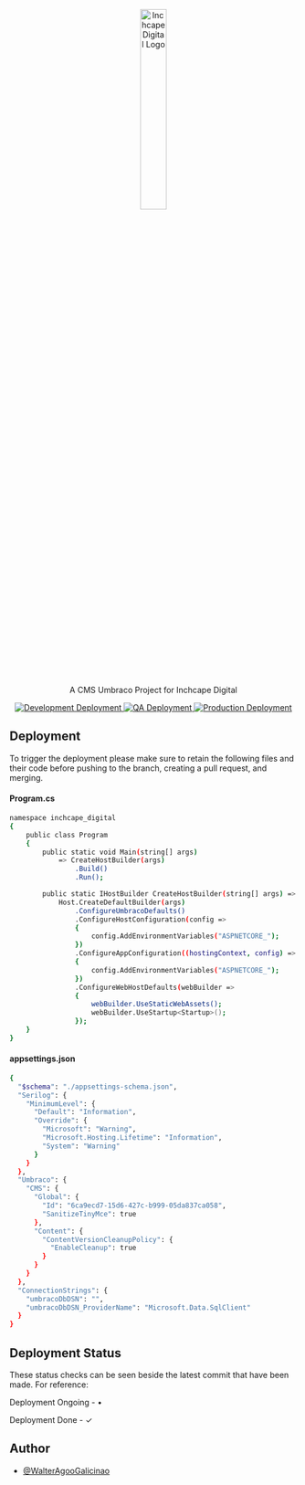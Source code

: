 <p align="center"> <img width="30%" src="https://dev.inchcape.digital/media/0-images/navigation/Inchcape_Digital_Logo_Hor_rgb-1.png" alt="Inchcape Digital Logo"> </p>
<p align="center">A CMS Umbraco Project for Inchcape Digital</p>
<p align="center">
<a href="https://dev.inchcape.digital/">
<img alt="Development Deployment" src="https://img.shields.io/badge/development_deployment-%E2%9C%94-green?style=for-the-badge" />
</a>
 <a href="https://qa.inchcape.digital/">
<img alt="QA Deployment" src="https://img.shields.io/badge/qa_deployment-%E2%9C%94-green?style=for-the-badge" />
</a>
<a href="">
<img alt="Production Deployment" src="https://img.shields.io/badge/production_deployment-%E2%9C%98-red?style=for-the-badge" />
</a>
</p>

## Deployment
To trigger the deployment please make sure to retain the following files and their code before pushing to the branch, creating a pull request, and merging.

#### Program.cs
```bash
namespace inchcape_digital
{
    public class Program
    {
        public static void Main(string[] args)
            => CreateHostBuilder(args)
                .Build()
                .Run();

        public static IHostBuilder CreateHostBuilder(string[] args) =>
            Host.CreateDefaultBuilder(args)
                .ConfigureUmbracoDefaults()
                .ConfigureHostConfiguration(config =>
                {
                    config.AddEnvironmentVariables("ASPNETCORE_");
                })
                .ConfigureAppConfiguration((hostingContext, config) =>
                {
                    config.AddEnvironmentVariables("ASPNETCORE_");
                })
                .ConfigureWebHostDefaults(webBuilder =>
                {
                    webBuilder.UseStaticWebAssets();
                    webBuilder.UseStartup<Startup>();
                });
    }
}
```

#### appsettings.json
```bash
{
  "$schema": "./appsettings-schema.json",
  "Serilog": {
    "MinimumLevel": {
      "Default": "Information",
      "Override": {
        "Microsoft": "Warning",
        "Microsoft.Hosting.Lifetime": "Information",
        "System": "Warning"
      }
    }
  },
  "Umbraco": {
    "CMS": {
      "Global": {
        "Id": "6ca9ecd7-15d6-427c-b999-05da837ca058",
        "SanitizeTinyMce": true
      },
      "Content": {
        "ContentVersionCleanupPolicy": {
          "EnableCleanup": true
        }
      }
    }
  },
  "ConnectionStrings": {
    "umbracoDbDSN": "",
    "umbracoDbDSN_ProviderName": "Microsoft.Data.SqlClient"
  }
}
```
## Deployment Status
These status checks can be seen beside the latest commit that have been made. For reference:
<p>Deployment Ongoing - •</p>
<p>Deployment Done - ✓</p>

## Author

- [@WalterAgooGalicinao](https://github.com/WalterAgooGalicinao)

